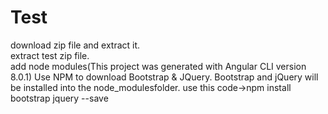 # Test
download zip file and extract it.	
extract test zip file.	
add node modules(This project was generated with Angular CLI version 8.0.1)
Use NPM to download Bootstrap & JQuery. Bootstrap and jQuery will be installed into the node_modulesfolder.
use this code->npm install bootstrap jquery --save
